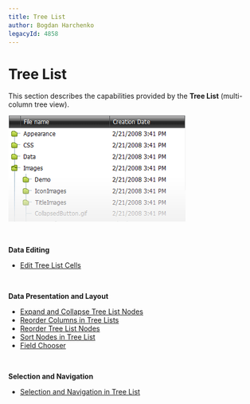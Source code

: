 ```yaml
---
title: Tree List
author: Bogdan Harchenko
legacyId: 4858
---
```

# Tree List
This section describes the capabilities provided by the **Tree List** (multi-column tree view).

![ASPxTreeList](../images/img6967.png)

&nbsp;

**Data Editing**
* [Edit Tree List Cells](tree-list/edit-tree-list-cells.md)

&nbsp;

**Data Presentation and Layout**
* [Expand and Collapse Tree List Nodes](tree-list/data-presentation/expand-and-collapse-tree-list-nodes.md)
* [Reorder Columns in Tree Lists](tree-list/layout-and-navigation/reorder-columns-in-tree-lists.md)
* [Reorder Tree List Nodes](tree-list/layout-and-navigation/reorder-tree-list-nodes.md)
* [Sort Nodes in Tree List](tree-list/data-presentation/sort-nodes-in-tree-list.md)
* [Field Chooser](tree-list/layout-and-navigation/field-chooser.md)

&nbsp;

**Selection and Navigation**
* [Selection and Navigation in Tree List](tree-list/layout-and-navigation/selection-and-navigation-in-tree-list.md)